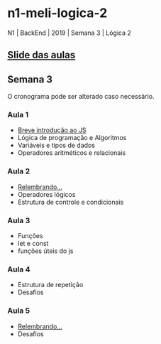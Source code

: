 # n1-meli-logica-2
N1 | BackEnd | 2019 | Semana 3 | Lógica 2 

##  [Slide das aulas](https://docs.google.com/presentation/d/1_AtUB_tAurVfUAcjaYFv43ormhVtFtXEsUybU41lWkE/edit?usp=sharing)

## Semana 3

O cronograma pode ser alterado caso necessário.

### Aula 1
- [Breve introdução ao JS](https://docs.google.com/presentation/d/17DiLnl-Uqrrvpz-8b5Zb5HourN6ywaRAbTIZv0g59c8/edit?usp=sharing)
- Lógica de programação e Algoritmos
- Variáveis e tipos de dados
- Operadores aritméticos e relacionais

### Aula 2
- [Relembrando...](https://docs.google.com/presentation/d/1-Vb1jEtXwILYn49Wv8L0zr0LCsiVhxawNSxCf65EdBc/edit?usp=sharing)
- Operadores lógicos
- Estrutura de controle e condicionais

### Aula 3
- Funções
- let e const
- funções úteis do js

### Aula 4
- Estrutura de repetição
- Desafios

### Aula 5
- [Relembrando...](https://docs.google.com/presentation/d/116HgPhDyWnn41gpTRPsBYI3i8qXMDL3cjVozoZmqwWU/edit?usp=sharing)
- Desafios

